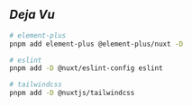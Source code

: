 ## <em>Deja Vu</em>

```bash
# element-plus
pnpm add element-plus @element-plus/nuxt -D

# eslint
pnpm add -D @nuxt/eslint-config eslint

# tailwindcss
pnpm add -D @nuxtjs/tailwindcss
```

